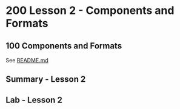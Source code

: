 # 200 Lesson 2 - Components and Formats

## 100 Components and Formats

See [README.md](./100/README.md)

## Summary - Lesson 2

## Lab - Lesson 2
